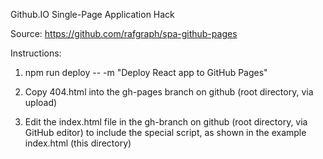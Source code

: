 Github.IO Single-Page Application Hack

Source: https://github.com/rafgraph/spa-github-pages

Instructions:

1. npm run deploy -- -m "Deploy React app to GitHub Pages"

2. Copy 404.html into the gh-pages branch on github (root directory, via upload)

3. Edit the index.html file in the gh-branch on github (root directory, via GitHub editor) to include the special script, as shown in the example index.html (this directory)